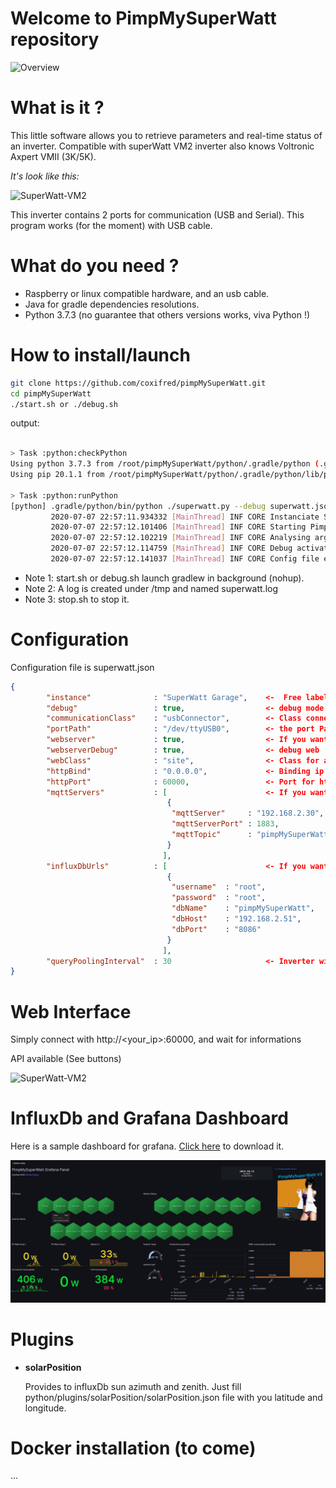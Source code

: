 # Welcome to PimpMySuperWatt repository

![Overview](https://github.com/coxifred/PimpMySuperWatt/blob/master/doc/pimpMySuperWatt.png?raw=true)

# What is it ?

This little software allows you to retrieve parameters and real-time status of an inverter. Compatible with superWatt VM2 inverter also knows Voltronic Axpert VMII (3K/5K).

*It's look like this:*

![SuperWatt-VM2](https://github.com/coxifred/PimpMySuperWatt/blob/master/doc/superwatt-vm2.png?raw=true)

This inverter contains 2 ports for communication (USB and Serial). This program works (for the moment) with USB cable.

# What do you need ?

   - Raspberry or linux compatible hardware, and an usb cable.
   - Java for gradle dependencies resolutions.
   - Python 3.7.3 (no guarantee that others versions works, viva Python !)

# How to install/launch

```bash
git clone https://github.com/coxifred/pimpMySuperWatt.git
cd pimpMySuperWatt
./start.sh or ./debug.sh
```
output:

```bash

> Task :python:checkPython
Using python 3.7.3 from /root/pimpMySuperWatt/python/.gradle/python (.gradle/python/bin/python)
Using pip 20.1.1 from /root/pimpMySuperWatt/python/.gradle/python/lib/python3.7/site-packages/pip (python 3.7)

> Task :python:runPython
[python] .gradle/python/bin/python ./superwatt.py --debug superwatt.json
         2020-07-07 22:57:11.934332 [MainThread] INF CORE Instanciate Singleton
         2020-07-07 22:57:12.101406 [MainThread] INF CORE Starting PimpMySuperWatts on pimpMySuperWatt
         2020-07-07 22:57:12.102219 [MainThread] INF CORE Analysing arguments
         2020-07-07 22:57:12.114759 [MainThread] INF CORE Debug activated
         2020-07-07 22:57:12.141037 [MainThread] INF CORE Config file exist /root/pimpMySuperWatt/python/superwatt.json
```

* Note 1: start.sh or debug.sh launch gradlew in background (nohup).
* Note 2: A log is created under /tmp and named superwatt.log
* Note 3: stop.sh to stop it.

# Configuration

Configuration file is superwatt.json

```json
{
        "instance"              : "SuperWatt Garage",    <-  Free label
        "debug"                 : true,                  <- debug mode 
        "communicationClass"    : "usbConnector",        <- Class connector (usbConnector for the moment)
        "portPath"              : "/dev/ttyUSB0",        <- the port Path
        "webserver"             : true,                  <- If you want a web interface
        "webserverDebug"        : true,                  <- debug web 
        "webClass"              : "site",                <- Class for app web.
        "httpBind"              : "0.0.0.0",             <- Binding ip address for web
        "httpPort"              : 60000,                 <- Port for http interface      
        "mqttServers"           : [                      <- If you want to publish to a mqtt broker (or multiples)
                                   {
                                    "mqttServer"     : "192.168.2.30",
                                    "mqttServerPort" : 1883,
                                    "mqttTopic"      : "pimpMySuperWatt/superWattGarage"
                                   }
                                  ],
        "influxDbUrls"          : [                      <- If you want to push results in an influxDb instance (or multiples)
                                   {
                                    "username"  : "root",
                                    "password"  : "root",
                                    "dbName"    : "pimpMySuperWatt",
                                    "dbHost"    : "192.168.2.51",
                                    "dbPort"    : "8086"
                                   }
                                  ],
        "queryPoolingInterval"  : 30                     <- Inverter will be queried every 30s 
}
```

# Web Interface

Simply connect with http://<your_ip>:60000, and wait for informations

API available (See buttons)

![SuperWatt-VM2](https://github.com/coxifred/PimpMySuperWatt/blob/master/doc/Screenshot_web.jpg?raw=true)

# InfluxDb and Grafana Dashboard

Here is a sample dashboard for grafana. <a href=https://raw.githubusercontent.com/coxifred/pimpMySuperWatt/master/doc/pimpMySuperWatt_GrafanaDashboard.json>Click here</a> to download it.

![Grafana](https://github.com/coxifred/pimpMySuperWatt/blob/master/doc/grafana.jpg?raw=true)

# Plugins

  * **solarPosition**
    
    Provides to influxDb sun azimuth and zenith. Just fill python/plugins/solarPosition/solarPosition.json file with you latitude and longitude.

# Docker installation (to come)

...
 
